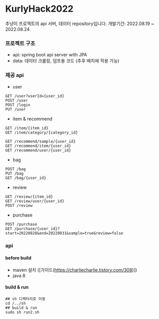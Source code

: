 # KurlyHack2022
추냥이 프로젝트의 api 서버, 데이터 repository입니다.
개발기간: 2022.08.19 ~ 2022.08.24


### 프로젝트 구조
- api: spring boot api server with JPA
- data: 데이터 크롤링, 덤프용 코드 (추후 배치에 적용 가능)

### 제공 api
- user
```
GET /user?userId={user_id}
POST /user
POST /login
PUT /user
```
- item & recommend
```
GET /item/{item_id}
GET /item/category/{category_id}

GET /recommend/sample/{user_id}
GET /recommend/item/{user_id}
GET /recommend/user/{user_id}
```
- bag
```
POST /bag
PUT /bag
GET /bag/{user_id}
```

- review
```
GET /review/{item_id}
GET /review/user/{user_id}
POST /review
```

- purchase
```
POST /purchase
GET /purchase/{user_id}?start=20220820&end=20220831&sample=true&review=false

```

### api

#### before build

- maven 설치 ([가이드(https://charliecharlie.tistory.com/308)])
- java 8

#### build & run
```
## sh 디렉터리로 이동 
cd /../sh
## build & run
sudo sh run2.sh
```

